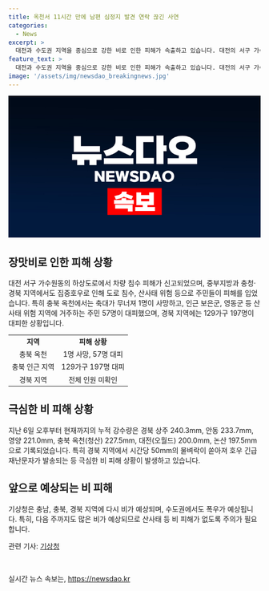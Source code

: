 ```yaml
---
title: 옥천서 11시간 만에 남편 심정지 발견 연락 끊긴 사연
categories:
  - News
excerpt: >
  대전과 수도권 지역을 중심으로 강한 비로 인한 피해가 속출하고 있습니다. 대전의 서구 가수원동에서 차량 침수 피해가 발생하며, 중부지방과 충청·경북 지역에서는 집중호우로 도로 침수와 산사태로 주민들이 고립되는 상황이 벌어졌습니다. 이에 따라 경찰과 소방당국이 피해를 구조하고 있으며, 인근 지역 주민들도 대피 조치를 취하고 있습니다. 또한 충남에서도 산사태와 주택 붕괴로 136명이 긴급대피하고 있습니다. 기상청은 계속되는 강한 비로 인해 산사태 등 피해에 대한 각별한 주의를 당부하고 있습니다. (총 문자 수: 729)
feature_text: >
  대전과 수도권 지역을 중심으로 강한 비로 인한 피해가 속출하고 있습니다. 대전의 서구 가수원동에서 차량 침수 피해가 발생하며, 중부지방과 충청·경북 지역에서는 집중호우로 도로 침수와 산사태로 주민들이 고립되는 상황이 벌어졌습니다. 이에 따라 경찰과 소방당국이 피해를 구조하고 있으며, 인근 지역 주민들도 대피 조치를 취하고 있습니다. 또한 충남에서도 산사태와 주택 붕괴로 136명이 긴급대피하고 있습니다. 기상청은 계속되는 강한 비로 인해 산사태 등 피해에 대한 각별한 주의를 당부하고 있습니다. (총 문자 수: 729)
image: '/assets/img/newsdao_breakingnews.jpg'
---
```


<p><img src="/assets/img/newsdao_breakingnews.jpg" alt="koreaapp 속보" /></p>

<h2 data-ke-size="size26">장맛비로 인한 피해 상황</h2>

<p data-ke-size="size16">대전 서구 가수원동의 하상도로에서 차량 침수 피해가 신고되었으며, 중부지방과 충청·경북 지역에서도 집중호우로 인해 도로 침수, 산사태 위험 등으로 주민들이 피해를 입었습니다. 특히 충북 옥천에서는 축대가 무너져 1명이 사망하고, 인근 보은군, 영동군 등 산사태 위험 지역에 거주하는 주민 57명이 대피했으며, 경북 지역에는 129가구 197명이 대피한 상황입니다.</p>

<table>
  <tr>
    <td style="text-align: center; height: 17px;"><b>지역</b></td>
    <td style="text-align: center; height: 17px;"><b>피해 상황</b></td>
  </tr>
  <tr>
    <td style="text-align: center; height: 17px;">충북 옥천</td>
    <td style="text-align: center; height: 17px;">1명 사망, 57명 대피</td>
  </tr>
  <tr>
    <td style="text-align: center; height: 17px;">충북 인근 지역</td>
    <td style="text-align: center; height: 17px;">129가구 197명 대피</td>
  </tr>
  <tr>
    <td style="text-align: center; height: 17px;">경북 지역</td>
    <td style="text-align: center; height: 17px;">전체 인원 미확인</td>
  </tr>
</table>

<h2 data-ke-size="size26">극심한 비 피해 상황</h2>

<p data-ke-size="size16">지난 6일 오후부터 현재까지의 누적 강수량은 경북 상주 240.3mm, 안동 233.7mm, 영양 221.0mm, 충북 옥천(청산) 227.5mm, 대전(오월드) 200.0mm, 논산 197.5mm으로 기록되었습니다. 특히 경북 지역에서 시간당 50mm의 물벼락이 쏟아져 호우 긴급재난문자가 발송되는 등 극심한 비 피해 상황이 발생하고 있습니다.</p>

<h2 data-ke-size="size26">앞으로 예상되는 비 피해</h2>

<p data-ke-size="size16">기상청은 충남, 충북, 경북 지역에 다시 비가 예상되며, 수도권에서도 폭우가 예상됩니다. 특히, 다음 주까지도 많은 비가 예상되므로 산사태 등 비 피해가 없도록 주의가 필요합니다.</p>

<p data-ke-size="size16">관련 기사: <a href="https://www.weather.go.kr/g/weather/now.do">기상청</a></p>

<p data-ke-size="size16">&nbsp;</p>
실시간 뉴스 속보는, <a href="https://newsdao.kr" rel="dofollow">https://newsdao.kr</a>


